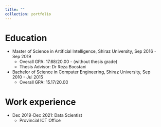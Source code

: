 ```yaml
---
title: ""
collection: portfolio
---
```


Education
======
* Master of Science in Artificial Intelligence, Shiraz University, Sep 2016 - Sep 2019
  * Overall GPA: 17.68/20.00 - (without thesis grade)
  * Thesis Advisor: Dr Reza Boostani
* Bachelor of Science in Computer Engineering, Shiraz University, Sep 2010 - Jul 2015
  * Overall GPA: 15.17/20.00

Work experience
======
* Dec 2019-Dec 2021: Data Scientist
  * Provincial ICT Office
